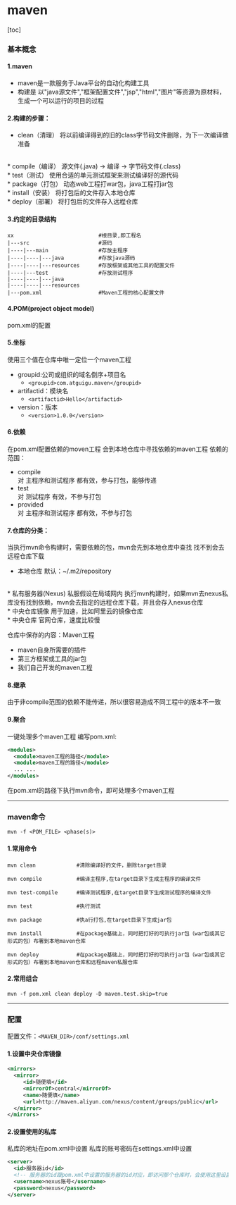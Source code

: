 # maven
[toc]
### 基本概念
#### 1.maven
* maven是一款服务于Java平台的自动化构建工具
* 构建是 以"java源文件","框架配置文件","jsp","html","图片"等资源为原材料，生成一个可以运行的项目的过程

#### 2.构建的步骤：
* clean（清理）
将以前编译得到的旧的class字节码文件删除，为下一次编译做准备
</br>
* compile（编译）
源文件(.java) -> 编译 -> 字节码文件(.class)
</br>
* test（测试）
使用合适的单元测试框架来测试编译好的源代码
</br>
* package（打包）
动态web工程打war包，java工程打jar包
</br>
* install（安装）
将打包后的文件存入本地仓库
</br>
* deploy（部署）
将打包后的文件存入远程仓库

#### 3.约定的目录结构
```shell
xx                           #根目录,即工程名
|---src                      #源码
|----|---main                #存放主程序
|----|----|---java           #存放java源码
|----|----|---resources      #存放框架或其他工具的配置文件
|----|---test                #存放测试程序
|----|----|---java              
|----|----|---resources
|---pom.xml                  #Maven工程的核心配置文件
```
#### 4.POM(project object model)
pom.xml的配置

#### 5.坐标
使用三个值在仓库中唯一定位一个maven工程
* groupid:公司或组织的域名倒序+项目名
  * `<groupid>com.atguigu.maven</groupid>`
* artifactid：模块名
  * `<artifactid>Hello</artifactid>`
* version：版本
  * `<version>1.0.0</version>`

#### 6.依赖
在pom.xml配置依赖的moven工程
会到本地仓库中寻找依赖的maven工程
依赖的范围：
  * compile        
  对 主程序和测试程序 都有效，参与打包，能够传递
  * test           
  对 测试程序 有效，不参与打包
  * provided       
  对 主程序和测试程序 都有效，不参与打包

#### 7.仓库的分类：
当执行mvn命令构建时，需要依赖的包，mvn会先到本地仓库中查找
找不到会去远程仓库下载
* 本地仓库
默认：~/.m2/repository
</br>
* 私有服务器(Nexus)
私服假设在局域网内
执行mvn构建时，如果mvn去nexus私库没有找到依赖，mvn会去指定的远程仓库下载，并且会存入nexus仓库
</br>
* 中央仓库镜像
用于加速，比如阿里云的镜像仓库
</br>
* 中央仓库
官网仓库，速度比较慢

仓库中保存的内容：Maven工程
* maven自身所需要的插件
* 第三方框架或工具的jar包
* 我们自己开发的maven工程  

#### 8.继承
由于非compile范围的依赖不能传递，所以很容易造成不同工程中的版本不一致

#### 9.聚合
一键处理多个maven工程
编写pom.xml:
```xml
<modules>
  <module>maven工程的路径</module>
  <module>maven工程的路径</module>
  ... ...
</modules>
```
在pom.xml的路径下执行mvn命令，即可处理多个maven工程

***

### maven命令
```shell
mvn -f <POM_FILE> <phase(s)>
```
#### 1.常用命令
```shell
mvn clean             #清除编译好的文件，删除target目录

mvn compile           #编译主程序,在target目录下生成主程序的编译文件

mvn test-compile      #编译测试程序,在target目录下生成测试程序的编译文件

mvn test              #执行测试

mvn package           #执a行打包,在target目录下生成jar包

mvn install           #在package基础上，同时把打好的可执行jar包（war包或其它形式的包）布署到本地maven仓库

mvn deploy            #在package基础上，同时把打好的可执行jar包（war包或其它形式的包）布署到本地maven仓库和远程maven私服仓库
```

#### 2.常用组合
```shell
mvn -f pom.xml clean deploy -D maven.test.skip=true
```

***

### 配置
配置文件：`<MAVEN_DIR>/conf/settings.xml`

#### 1.设置中央仓库镜像
```xml
<mirrors>
  <mirror>
     <id>随便填</id>
     <mirrorOf>central</mirrorOf>
     <name>随便填</name>
     <url>http://maven.aliyun.com/nexus/content/groups/public</url>
  </mirror>
</mirrors>
```

#### 2.设置使用的私库
私库的地址在pom.xml中设置
私库的账号密码在settings.xml中设置
```xml
<server>
  <id>服务器id</id>   
  <!-- 服务器的id跟pom.xml中设置的服务器的id对应，即访问那个仓库时，会使用这里设置的账号密码-->
  <username>nexus账号</username>
  <password>nexus</password>
</server>
```
